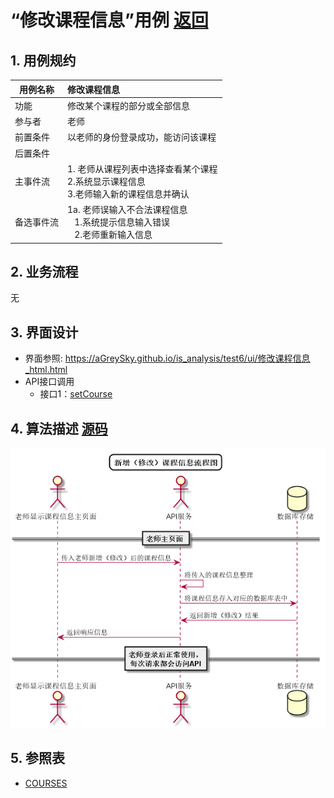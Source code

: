 # “修改课程信息”用例 [返回](../../README.md)

## 1. 用例规约

|用例名称|修改课程信息|
|-------|:-------------|
|功能|修改某个课程的部分或全部信息|
|参与者|老师|
|前置条件| 以老师的身份登录成功，能访问该课程|
|后置条件||
|主事件流| 1. 老师从课程列表中选择查看某个课程<br/>2.系统显示课程信息<br/>3.老师输入新的课程信息并确认|
|备选事件流|1a. 老师误输入不合法课程信息 <br/>&nbsp;&nbsp; 1.系统提示信息输入错误<br/> &nbsp;&nbsp; 2.老师重新输入信息|

## 2. 业务流程
无


## 3. 界面设计
- 界面参照: https://aGreySky.github.io/is_analysis/test6/ui/修改课程信息_html.html
- API接口调用
    - 接口1：[setCourse](../接口/setCourse.md)

## 4. 算法描述 [源码](../流程图/新增（修改）课程信息流程图.wsd)
![新增（修改）课程信息流程图](../images/流程图/新增（修改）课程信息流程图.png)
    
## 5. 参照表

- [COURSES](../数据库设计/数据库设计.md/#COURSES)
